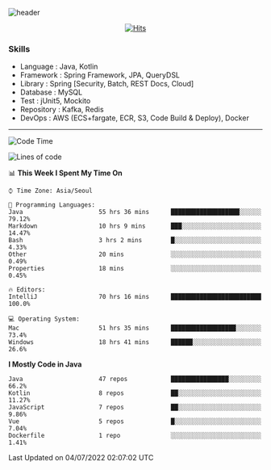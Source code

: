 <!-- Github Profile Readme로 프로필 꾸미기 : https://zzsza.github.io/development/2020/07/10/make-github-profile-readme/ -->

<!-- github theme -->
  <!-- 
    ![header](https://capsule-render.vercel.app/api?type=slice&color=e0f0e3&height=150&section=header&text=beasy&fontSize=45)
  -->
  ![header](https://capsule-render.vercel.app/api?type=soft&color=e0f0e3&height=150&section=header&text=Choi-YongSeok&fontSize=55&animation=twinkling)


<!-- hits count : https://hits.seeyoufarm.com/ -->
<div align=center>
    
  [![Hits](https://hits.seeyoufarm.com/api/count/incr/badge.svg?url=https%3A%2F%2Fgithub.com%2Fchoi-ys&count_bg=%2379C83D&title_bg=%23555555&icon=&icon_color=%23E7E7E7&title=hits&edge_flat=false)](https://hits.seeyoufarm.com)

</div>


<!-- Committed Top Lang -->
<div align=center>
</div>


### Skills
 - Language : Java, Kotlin
 - Framework : Spring Framework, JPA, QueryDSL
 - Library : Spring [Security, Batch, REST Docs, Cloud]
 - Database : MySQL
 - Test : jUnit5, Mockito
 - Repository : Kafka, Redis
 - DevOps : AWS (ECS+fargate, ECR, S3, Code Build & Deploy), Docker

---

<!--START_SECTION:waka-->
![Code Time](http://img.shields.io/badge/Code%20Time-2%2C577%20hrs%208%20mins-blue)

![Lines of code](https://img.shields.io/badge/From%20Hello%20World%20I%27ve%20Written-270%20Thousand%20lines%20of%20code-blue)

📊 **This Week I Spent My Time On** 

```text
⌚︎ Time Zone: Asia/Seoul

💬 Programming Languages: 
Java                     55 hrs 36 mins      ███████████████████░░░░░░   79.12% 
Markdown                 10 hrs 9 mins       ███░░░░░░░░░░░░░░░░░░░░░░   14.47% 
Bash                     3 hrs 2 mins        █░░░░░░░░░░░░░░░░░░░░░░░░   4.33% 
Other                    20 mins             ░░░░░░░░░░░░░░░░░░░░░░░░░   0.49% 
Properties               18 mins             ░░░░░░░░░░░░░░░░░░░░░░░░░   0.45%

🔥 Editors: 
IntelliJ                 70 hrs 16 mins      █████████████████████████   100.0%

💻 Operating System: 
Mac                      51 hrs 35 mins      ██████████████████░░░░░░░   73.4% 
Windows                  18 hrs 41 mins      ██████░░░░░░░░░░░░░░░░░░░   26.6%

```

**I Mostly Code in Java** 

```text
Java                     47 repos            ████████████████░░░░░░░░░   66.2% 
Kotlin                   8 repos             ██░░░░░░░░░░░░░░░░░░░░░░░   11.27% 
JavaScript               7 repos             ██░░░░░░░░░░░░░░░░░░░░░░░   9.86% 
Vue                      5 repos             █░░░░░░░░░░░░░░░░░░░░░░░░   7.04% 
Dockerfile               1 repo              ░░░░░░░░░░░░░░░░░░░░░░░░░   1.41%

```



 Last Updated on 04/07/2022 02:07:02 UTC
<!--END_SECTION:waka-->

<!-- 
![footer](https://capsule-render.vercel.app/api?section=footer&type=slice&color=e0f0e3)
-->

